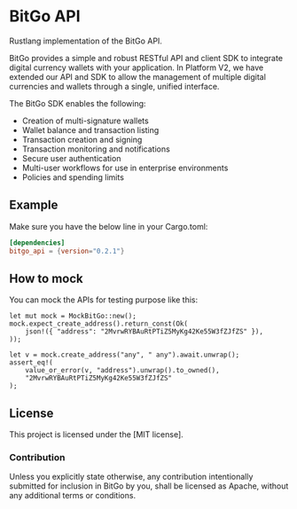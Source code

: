 # BitGo API

 Rustlang implementation of the BitGo API.

 BitGo provides a simple and robust RESTful API and client SDK to integrate digital currency wallets with your application. In Platform V2, we have extended our API and SDK to allow the management of multiple digital currencies and wallets through a single, unified interface.

The BitGo SDK enables the following:

* Creation of multi-signature wallets
* Wallet balance and transaction listing
* Transaction creation and signing
* Transaction monitoring and notifications
* Secure user authentication
* Multi-user workflows for use in enterprise environments
* Policies and spending limits


## Example

Make sure you have the below line in your Cargo.toml:

```toml
[dependencies]
bitgo_api = {version="0.2.1"}
```

## How to mock

You can mock the APIs for testing purpose like this:

```
let mut mock = MockBitGo::new();
mock.expect_create_address().return_const(Ok(
    json!({ "address": "2MvrwRYBAuRtPTiZ5MyKg42Ke55W3fZJfZS" }),
));

let v = mock.create_address("any", " any").await.unwrap();
assert_eq!(
    value_or_error(v, "address").unwrap().to_owned(),
    "2MvrwRYBAuRtPTiZ5MyKg42Ke55W3fZJfZS"
);
```


## License

This project is licensed under the [MIT license].

[Apache license]: https://github.com/nagarajmanjunath/bitgo_api/blob/main/LICENSE

### Contribution

Unless you explicitly state otherwise, any contribution intentionally submitted
for inclusion in BitGo by you, shall be licensed as Apache, without any additional
terms or conditions.